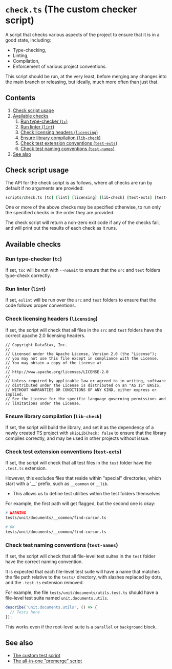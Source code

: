 # `check.ts` (The custom checker script)

A script that checks various aspects of the project to ensure that it is in a good state, including: 
- Type-checking,
- Linting,
- Compilation,
- Enforcement of various project conventions.

This script should be run, at the very least, before merging any changes into the main branch or releasing, but ideally,
much more often than just that.

## Contents

1. [Check script usage](#check-script-usage)
2. [Available checks](#available-checks)
   1. [Run type-checker (`tc`)](#run-type-checker-tc)
   2. [Run linter (`lint`)](#run-linter-lint)
   3. [Check licensing headers (`licensing`)](#check-licensing-headers-licensing)
   4. [Ensure library compilation (`lib-check`)](#ensure-library-compilation-lib-check)
   5. [Check test extension conventions (`test-exts`)](#check-test-extension-conventions-test-exts)
   6. [Check test naming conventions (`test-names`)](#check-test-naming-conventions-test-names)
3. [See also](#see-also)

## Check script usage

The API for the check script is as follows, where all checks are run by default if no arguments are provided:

```fortran
scripts/check.ts [tc] [lint] [licensing] [lib-check] [test-exts] [test-names]
```

One or more of the above checks may be specified otherwise, to run only the specified checks in the order they are provided.

The check script will return a non-zero exit code if any of the checks fail, and will print out the results of each check as it runs.

## Available checks

### Run type-checker (`tc`)

If set, `tsc` will be run with `--noEmit` to ensure that the `src` and `test` folders type-check correctly.

### Run linter (`lint`)

If set, `eslint` will be run over the `src` and `test` folders to ensure that the code follows proper conventions.

### Check licensing headers (`licensing`)

If set, the script will check that all files in the `src` and `test` folders have the correct apache 2.0 licensing headers.

```
// Copyright DataStax, Inc.
//
// Licensed under the Apache License, Version 2.0 (the "License");
// you may not use this file except in compliance with the License.
// You may obtain a copy of the License at
//
// http://www.apache.org/licenses/LICENSE-2.0
//
// Unless required by applicable law or agreed to in writing, software
// distributed under the License is distributed on an "AS IS" BASIS,
// WITHOUT WARRANTIES OR CONDITIONS OF ANY KIND, either express or implied.
// See the License for the specific language governing permissions and
// limitations under the License.
```

### Ensure library compilation (`lib-check`)

If set, the script will build the library, and set it as the dependency of a newly created TS project with `skipLibCheck: false`
to ensure that the library compiles correctly, and may be used in other projects without issue.

### Check test extension conventions (`test-exts`)

If set, the script will check that all test files in the `test` folder have the `.test.ts` extension.

However, this excludes files that reside within "special" directories, which start with a '__' prefix, such as `__common` or `__lib`.
- This allows us to define test utilities within the test folders themselves

For example, the first path will get flagged, but the second one is okay:

```bash
# WARNING
tests/unit/documents/__common/find-cursor.ts

# OK
tests/unit/documents/__common/find-cursor.ts
```

### Check test naming conventions (`test-names`)

If set, the script will check that all file-level test suites in the `test` folder have the correct naming convention.

It is expected that each file-level test suite will have a name that matches the file path relative to the `tests/` directory,
with slashes replaced by dots, and the `.test.ts` extension removed.

For example, the file `tests/unit/documents/utils.test.ts` should have a file-level test suite named `unit.documents.utils`.

```ts
describe('unit.documents.utils', () => {
  // Tests here
});
```

This works even if the root-level suite is a `parallel` or `background` block.

## See also

- [The custom test script](./test.ts.md)
- [The all-in-one "premerge" script](./premerge.ts.md)
